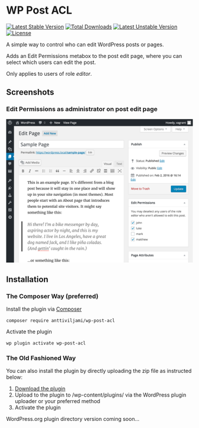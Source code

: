 # WP Post ACL
[![Latest Stable Version](https://poser.pugx.org/anttiviljami/wp-post-acl/v/stable)](https://packagist.org/packages/anttiviljami/wp-post-acl) [![Total Downloads](https://poser.pugx.org/anttiviljami/wp-post-acl/downloads)](https://packagist.org/packages/anttiviljami/wp-post-acl) [![Latest Unstable Version](https://poser.pugx.org/anttiviljami/wp-post-acl/v/unstable)](https://packagist.org/packages/anttiviljami/wp-post-acl) [![License](https://poser.pugx.org/anttiviljami/wp-post-acl/license)](https://packagist.org/packages/anttiviljami/wp-post-acl)

A simple way to control who can edit WordPress posts or pages.

Adds an Edit Permissions metabox to the post edit page, where you can select which users can edit the post.

Only applies to users of role *editor*.

## Screenshots

### Edit Permissions as administrator on post edit page
![Edit permissions](/assets/screenshot-1.png)

## Installation

### The Composer Way (preferred)

Install the plugin via [Composer](https://getcomposer.org/)
```
composer require anttiviljami/wp-post-acl
```

Activate the plugin
```
wp plugin activate wp-post-acl
```

### The Old Fashioned Way

You can also install the plugin by directly uploading the zip file as instructed below:

1. [Download the plugin](https://github.com/anttiviljami/wp-post-acl/archive/master.zip)
2. Upload to the plugin to /wp-content/plugins/ via the WordPress plugin uploader or your preferred method
3. Activate the plugin

WordPress.org plugin directory version coming soon...

